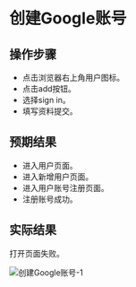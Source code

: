 # 创建Google账号

## 操作步骤

- 点击浏览器右上角用户图标。
- 点击add按钮。
- 选择sign in。
- 填写资料提交。

## 预期结果

- 进入用户页面。
- 进入新增用户页面。
- 进入用户账号注册页面。
- 注册账号成功。

## 实际结果

打开页面失败。

![创建Google账号-1](../img/创建Google账号-1.png)